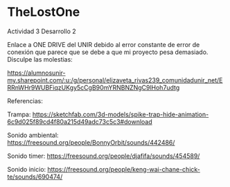 # TheLostOne
Actividad 3 Desarrollo 2


Enlace a ONE DRIVE del UNIR debido al error constante de error de conexión que parece que se debe a que mi proyecto pesa demasiado. Disculpe las molestias: 

https://alumnosunir-my.sharepoint.com/:u:/g/personal/elizaveta_rivas239_comunidadunir_net/ERRnWHr9WUBFiqzUKgy5cCgB90mYRNBNZNgC9lHoh7udtg


Referencias:

Trampa: https://sketchfab.com/3d-models/spike-trap-hide-animation-6c9d025f89cd4f80a215d49adc73c5c3#download


Sonido ambiental: https://freesound.org/people/BonnyOrbit/sounds/442486/

Sonido timer: https://freesound.org/people/djafifa/sounds/454589/

Sonido inicio: https://freesound.org/people/keng-wai-chane-chick-te/sounds/690474/
